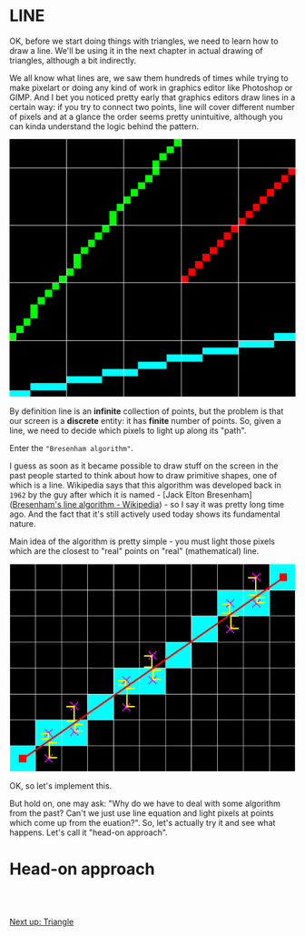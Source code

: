 # LINE

OK, before we start doing things with triangles, we need to learn how to draw a line. We'll be using it in the next chapter in actual drawing of triangles, although a bit indirectly. 

We all know what lines are, we saw them hundreds of times while trying to make pixelart or doing any kind of work in graphics editor like Photoshop or GIMP. And I bet you noticed pretty early that graphics editors draw lines in a certain way: if you try to connect two points, line will cover different number of pixels and at a glance the order seems pretty unintuitive, although you can kinda understand the logic behind the pattern.

<img title="" src="images/lines.png" alt="Several lines (zoomed out)" data-align="center">

By definition line is an **infinite** collection of points, but the problem is that our screen is a **discrete** entity: it has **finite** number of points. So, given a line, we need to decide which pixels to light up along its "path". 

Enter the `"Bresenham algorithm"`.

I guess as soon as it became possible to draw stuff on the screen in the past people started to think about how to draw primitive shapes, one of which is a line. Wikipedia says that this algorithm was developed back in `1962` by the guy after which it is named - [Jack Elton Bresenham]([Bresenham's line algorithm - Wikipedia](https://en.wikipedia.org/wiki/Bresenham%27s_line_algorithm)) - so I say it was pretty long time ago. And the fact that it's still actively used today shows its fundamental nature.

Main idea of the algorithm is pretty simple - you must light those pixels which are the closest to "real" points on "real" (mathematical) line.

<img src="images/line-drawing.png" title="" alt="" data-align="center">

OK, so let's implement this.

But hold on, one may ask: "Why do we have to deal with some algorithm from the past? Can't we just use line equation and light pixels at points which come up from the euation?". So, let's actually try it and see what happens. Let's call it "head-on approach".

# Head-on approach









<br>

<br>

[ Next up: Triangle ](p2.md)
